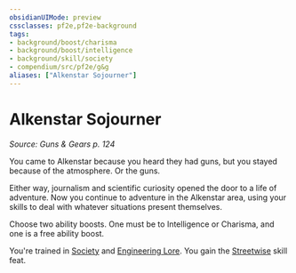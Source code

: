 ```yaml
---
obsidianUIMode: preview
cssclasses: pf2e,pf2e-background
tags:
- background/boost/charisma
- background/boost/intelligence
- background/skill/society
- compendium/src/pf2e/g&g
aliases: ["Alkenstar Sojourner"]
---
```

# Alkenstar Sojourner
*Source: Guns & Gears p. 124*  

You came to Alkenstar because you heard they had guns, but you stayed because of the atmosphere. Or the guns.

Either way, journalism and scientific curiosity opened the door to a life of adventure. Now you continue to adventure in the Alkenstar area, using your skills to deal with whatever situations present themselves.

Choose two ability boosts. One must be to Intelligence or Charisma, and one is a free ability boost.

You're trained in [Society](compendium/skills.md#Society) and [Engineering Lore](compendium/skills.md#Lore). You gain the [Streetwise](compendium/feats/streetwise.md) skill feat.